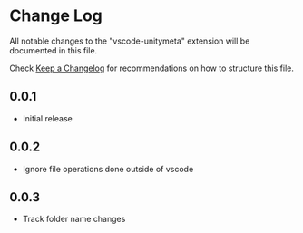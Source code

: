 # Change Log
All notable changes to the "vscode-unitymeta" extension will be documented in this file.

Check [Keep a Changelog](http://keepachangelog.com/) for recommendations on how to structure this file.

## 0.0.1
- Initial release

## 0.0.2
- Ignore file operations done outside of vscode

## 0.0.3
- Track folder name changes
